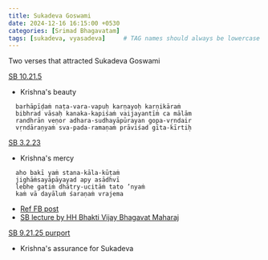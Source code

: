 ```yaml
---
title: Sukadeva Goswami
date: 2024-12-16 16:15:00 +0530
categories: [Srimad Bhagavatam]
tags: [sukadeva, vyasadeva]     # TAG names should always be lowercase
---
```


Two verses that attracted Sukadeva Goswami

[SB 10.21.5](https://vedabase.io/en/library/sb/10/21/5/)
  - Krishna's beauty
  ```   
    barhāpīḍaṁ naṭa-vara-vapuḥ karṇayoḥ karṇikāraṁ
    bibhrad vāsaḥ kanaka-kapiśaṁ vaijayantīṁ ca mālām
    randhrān veṇor adhara-sudhayāpūrayan gopa-vṛndair
    vṛndāraṇyaṁ sva-pada-ramaṇaṁ prāviśad gīta-kīrtiḥ
  ```

[SB 3.2.23](https://vedabase.io/en/library/sb/3/2/23/)
  - Krishna's mercy
  ```
    aho bakī yaṁ stana-kāla-kūṭaṁ
    jighāṁsayāpāyayad apy asādhvī
    lebhe gatiṁ dhātry-ucitāṁ tato ’nyaṁ
    kaṁ vā dayāluṁ śaraṇaṁ vrajema
  ```
- [Ref FB post](https://www.facebook.com/Bhaktabandhav108/posts/srila-gurudevas-harikathasrimati-radhikas-parrot-srila-gurudeva-sri-suta-gosvami/575371679289982/)
- [SB lecture by HH Bhakti Vijay Bhagavat Maharaj](https://www.youtube.com/live/aOU5AIMUmkI?si=fLgmpRmiuD9EyRev&t=3681)

[SB 9.21.25 purport](https://vedabase.io/en/library/sb/9/21/25/)
  - Krishna's assurance for Sukadeva
